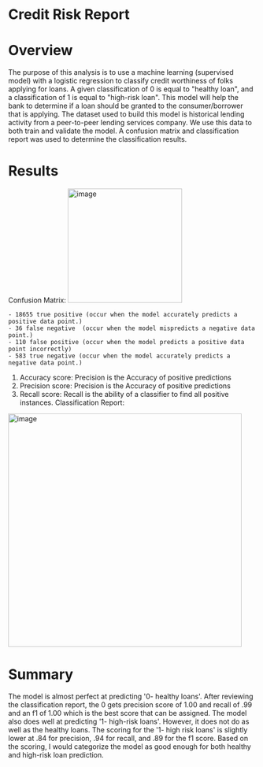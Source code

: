 # Credit Risk Report 
# Overview
The purpose of this analysis is to use a machine learning (supervised model) with a logistic regression to classify credit worthiness of folks applying for loans. A given classification of 0 is equal to "healthy loan", and a classification of 1 is equal to "high-risk loan". This model will help the bank 
to determine if a loan should be granted to the consumer/borrower that is applying. The dataset used to build this model is historical lending activity from a peer-to-peer lending services company. We use this data to both train and validate the model. A confusion matrix and classification report was used to determine the classification results. 

# Results 

   Confusion Matrix:
   <img width="232" alt="image" src="https://github.com/RaghenM/credit-risk-classification/assets/91345190/afc58925-5ee5-498d-ab29-8b7fa7e51b12">

   
    - 18655 true positive (occur when the model accurately predicts a positive data point.)
    - 36 false negative  (occur when the model mispredicts a negative data point.)
    - 110 false positive (occur when the model predicts a positive data point incorrectly)
    - 583 true negative (occur when the model accurately predicts a negative data point.)

1. Accuracy score: Precision is the Accuracy of positive predictions
2. Precision score: Precision is the Accuracy of positive predictions
3. Recall score: Recall is the ability of a classifier to find all positive instances.
   Classification Report:
<img width="474" alt="image" src="https://github.com/RaghenM/credit-risk-classification/assets/91345190/db24c3f8-1724-4344-973d-add1f15d0fed">



# Summary 
The model is almost perfect at predicting '0- healthy loans'. After reviewing the classification report, the 0 gets precision score of 1.00 and recall of .99 and an f1 of 1.00 which is the best score that can be assigned. The model also does well at predicting '1- high-risk loans'.
However, it does not do as well as the healthy loans. The scoring for the '1- high risk loans' is slightly lower at .84 for precision, .94 for recall, and .89 for the f1 score. Based on the scoring, I would categorize the model as good enough for both healthy and high-risk loan prediction.
